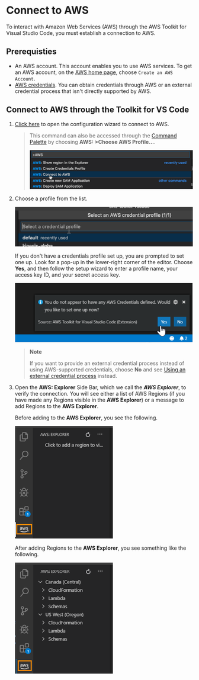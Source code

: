 # Connect to AWS

To interact with Amazon Web Services \(AWS\) through the AWS Toolkit for Visual Studio Code, you must establish a connection to AWS\.

## Prerequisties

-   An AWS account. This account enables you to use AWS services. To get an AWS account, on the [AWS home page](https://aws.amazon.com), choose `Create an AWS Account`.
-   [AWS credentials](https://docs.aws.amazon.com/toolkit-for-vscode/latest/userguide/obtain-credentials.html). You can obtain credentials through AWS or an external credential process that isn't directly supported by AWS.

## Connect to AWS through the Toolkit for VS Code

1. [Click here](command:aws.login) to open the configuration wizard to connect to AWS.

    > This command can also be accessed through the [Command Palette](https://docs.aws.amazon.com/toolkit-for-vscode/latest/userguide/toolkit-navigation.html#command-locations) by choosing **AWS: >Choose AWS Profile...**\.
    >
    > ![AWS Toolkit Command palette, Choose AWS Profile](./images/aws-toolkit-commandpalette.png)

2. Choose a profile from the list\.

    ![AWS Toolkit command palette choose profile window](./images/aws-toolkit-choose-profile.png)

    If you don't have a credentials profile set up, you are prompted to set one up\. Look for a pop\-up in the lower\-right corner of the editor\. Choose **Yes**, and then follow the setup wizard to enter a profile name, your access key ID, and your secret access key\.

    ![AWS Toolkit setup profile prompt.](./images/aws-toolkit-cred-prompt.png)

    > **Note**
    >
    > If you want to provide an external credential process instead of using AWS\-supported credentials, choose **No** and see [Using an external credential process](https://docs.aws.amazon.com/toolkit-for-vscode/latest/userguide/external-credential-process.html) instead\.

3. Open the **AWS: Explorer** Side Bar, which we call the **_AWS Explorer_**, to verify the connection\. You will see either a list of AWS Regions \(if you have made any Regions visible in the **AWS Explorer**\) or a message to add Regions to the **AWS Explorer**\.

    Before adding to the **AWS Explorer**, you see the following\.

    ![AWS Explorer without Regions](./images/aws-explorer-no-regions.png)

    After adding Regions to the **AWS Explorer**, you see something like the following\.

    ![AWS Explorer with regions](./images/aws-explorer-with-regions.png)
